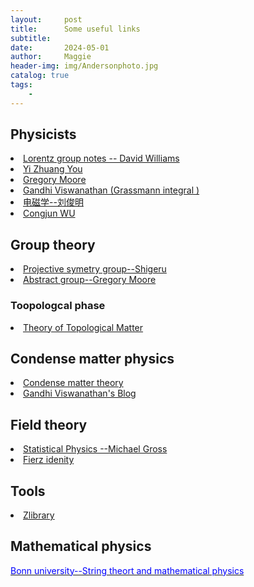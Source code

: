 ```yaml
---
layout:     post
title:      Some useful links  
subtitle:   
date:       2024-05-01
author:     Maggie
header-img: img/Andersonphoto.jpg
catalog: true
tags:
    - 
---
```





## Physicists

<li><a href="https://public.websites.umich.edu/~williams/"> 
Lorentz group notes -- David Williams
</a></li>


<li><a href="https://everettyou.github.io/research/"> 
Yi Zhuang You
</a></li>

<li><a href="https://www.physics.rutgers.edu/~gmoore/"> 
Gregory Moore
</a></li>

<li><a href="https://gandhiviswanathan.wordpress.com/2018/10/16/berezin-integration-of-grassmann-variables/"> 
Gandhi Viswanathan (Grassmann integral )
</a></li>

<li><a href="https://pld.nju.edu.cn/"> 
电磁学--刘俊明
</a></li>


<li><a href="https://wucj.lab.westlake.edu.cn/"> 
Congjun WU
</a></li>






## Group theory

<li><a href="https://www.math.nagoya-u.ac.jp/~yamagami/"> 
Projective symetry group--Shigeru
</a></li>

<li><a href="https://www.physics.rutgers.edu/~gmoore/618Spring2018/"> 
Abstract group--Gregory Moore
</a></li>

### Toopologcal phase
<li><a href="https://grushingroup.cnrs.fr/lectures-and-resources/physics_lectures/"> 
Theory of Topological Matter
</a></li>

## Condense matter physics


<li><a href="https://people.phys.ethz.ch/~ivanov/cmt/1213/"> 
Condense matter theory
</a></li>

<li><a href="https://gandhiviswanathan.wordpress.com/2018/10/16/berezin-integration-of-grassmann-variables/"> 
Gandhi Viswanathan's Blog
</a></li>




## Field theory 



<li><a href="http://hitoshi.berkeley.edu/230A/"> 
Statistical Physics --Michael Gross
</a></li>

<li><a href="https://professores.ift.unesp.br/ricardo.matheus/files/courses/2020tqc1/"> 
Fierz idenity
</a></li>

## Tools



<li><a href="https://zh.z-library.se/s/?q=Symmetry%2C+Representations%2C+and+Invariants+%F0%9F%94%8D"> 
Zlibrary
</a></li>


## Mathematical physics

<a href="http://www.th.physik.uni-bonn.de/klemm/teaching.php"> 
<span style="color: blue;">  Bonn university--String theort and mathematical physics
</a>
